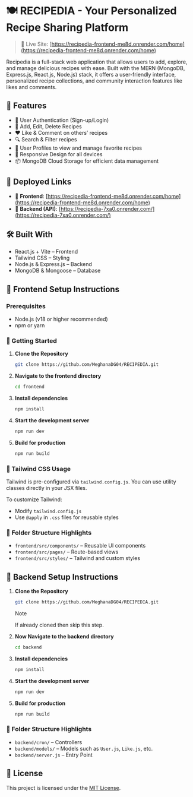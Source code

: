 # 🍽️ RECIPEDIA - Your Personalized Recipe Sharing Platform

> 🔗 Live Site: [https://recipedia-frontend-me8d.onrender.com/home](https://recipedia-frontend-me8d.onrender.com/home)

Recipedia is a full-stack web application that allows users to add, explore, and manage delicious recipes with ease. Built with the MERN (MongoDB, Express.js, React.js, Node.js) stack, it offers a user-friendly interface, personalized recipe collections, and community interaction features like likes and comments.

## 🌟 Features

- 🔐 User Authentication (Sign-up/Login)
- 📝 Add, Edit, Delete Recipes
- ❤️ Like & Comment on others’ recipes
- 🔍 Search & Filter recipes
- 👤 User Profiles to view and manage favorite recipes
- 📱 Responsive Design for all devices
- 📦 MongoDB Cloud Storage for efficient data management

## 🔗 Deployed Links

- 🔸 **Frontend**: [https://recipedia-frontend-me8d.onrender.com/home](https://recipedia-frontend-me8d.onrender.com/home)
- 🔹 **Backend (API)**: [https://recipedia-7xa0.onrender.com/](https://recipedia-7xa0.onrender.com/)


## 🛠️ Built With

- React.js + Vite – Frontend
- Tailwind CSS – Styling
- Node.js & Express.js – Backend
- MongoDB & Mongoose – Database

## 🚀 Frontend Setup Instructions

### Prerequisites

- Node.js (v18 or higher recommended)
- npm or yarn

### 🔧 Getting Started

1. **Clone the Repository**
   ```bash
   git clone https://github.com/MeghanaDG04/RECIPEDIA.git
   ```

2. **Navigate to the frontend directory**
   ```bash
   cd frontend
   ```

3. **Install dependencies**
   ```bash
   npm install
   ```

4. **Start the development server**
   ```bash
   npm run dev
   ```

5. **Build for production**
   ```bash
   npm run build
   ```

### 🎨 Tailwind CSS Usage

Tailwind is pre-configured via `tailwind.config.js`. You can use utility classes directly in your JSX files.

To customize Tailwind:
- Modify `tailwind.config.js`
- Use `@apply` in `.css` files for reusable styles

### 📁 Folder Structure Highlights

- `frontend/src/components/` – Reusable UI components
- `frontend/src/pages/` – Route-based views
- `frontend/src/styles/` – Tailwind and custom styles

## 🚀 Backend Setup Instructions

1. **Clone the Repository**
   ```bash
   git clone https://github.com/MeghanaDG04/RECIPEDIA.git
   ```
   > [!NOTE]  
   > If already cloned then skip this step.

2. **Now Navigate to the backend directory**
   ```bash
   cd backend
   ```

3. **Install dependencies**
   ```bash
   npm install
   ```

4. **Start the development server**
   ```bash
   npm run dev
   ```

5. **Build for production**
   ```bash
   npm run build
   ```

### 📁 Folder Structure Highlights

- `backend/cron/` – Controllers
- `backend/models/` – Models such as `User.js`, `Like.js`, etc.
- `backend/server.js` – Entry Point

## 🪪 License
This project is licensed under the [MIT License](LICENSE).

